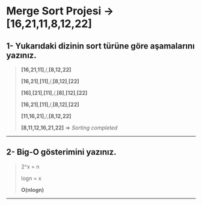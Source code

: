 # Merge Sort Projesi -> [16,21,11,8,12,22]

## **1-** Yukarıdaki dizinin sort türüne göre aşamalarını yazınız.
  
>**[16,21,11]**,/,**[8,12,22]**
>
>**[16,21]**,**[11]**,/,**[8,12]**,**[22]**
>
>**[16]**,**[21]**,**[11]**,/,**[8]**,**[12]**,**[22]**
>
>**[16,21]**,**[11]**,/,**[8,12]**,**[22]**
>
>**[11,16,21]**,/,**[8,12,22]**
>
>**[8,11,12,16,21,22]** => *Sorting completed*

---

## **2-** Big-O gösterimini yazınız.

>2^x = n
>
>logn = x
>
>**O(nlogn)**
---